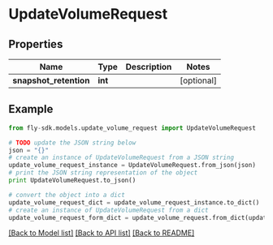 # UpdateVolumeRequest


## Properties
Name | Type | Description | Notes
------------ | ------------- | ------------- | -------------
**snapshot_retention** | **int** |  | [optional] 

## Example

```python
from fly-sdk.models.update_volume_request import UpdateVolumeRequest

# TODO update the JSON string below
json = "{}"
# create an instance of UpdateVolumeRequest from a JSON string
update_volume_request_instance = UpdateVolumeRequest.from_json(json)
# print the JSON string representation of the object
print UpdateVolumeRequest.to_json()

# convert the object into a dict
update_volume_request_dict = update_volume_request_instance.to_dict()
# create an instance of UpdateVolumeRequest from a dict
update_volume_request_form_dict = update_volume_request.from_dict(update_volume_request_dict)
```
[[Back to Model list]](../README.md#documentation-for-models) [[Back to API list]](../README.md#documentation-for-api-endpoints) [[Back to README]](../README.md)


